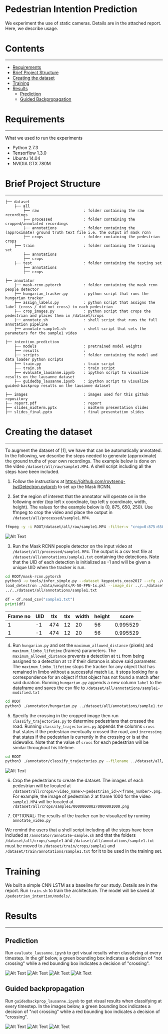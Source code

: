 # Pedestrian Intention Prediction

We experiment the use of static cameras. Details are in the attached report. Here, we describe usage.

# Contents
------------
  * [Requirements](#requirements)
  * [Brief Project Structure](#brief-project-structure)
  * [Creating the dataset](#usage)
  * [Training](#usage)
  * [Results](#results)
    * [Prediction](#long-term-prediction)
    * [Guided Backpropagation](#long-term-prediction)

# Requirements
------------
What we used to run the experiments

  * Python 2.7.3
  * Tensorflow 1.3.0
  * Ubuntu 14.04
  * NVIDIA GTX 780M

# Brief Project Structure
------------

    ├── dataset  
        ├── all
            ├── raw                    : folder containing the raw recordings  
            ├── processed              : folder containing the cropped/annotated recordings
            ├── annotations            : folder containing the (approximate) ground truth text file i.e. the output of mask rcnn
            ├── crops                  : folder containing the pedestrian crops
        ├── train                      : folder containing the training set
            ├── annotations
            ├── crops
        ├── test                       : folder containing the testing set
            ├── annotations
            ├── crops
    
    ├── annotator                      
        ├── mask-rcnn.pytorch          : folder containing the mask rcnn people detector 
        ├── hungarian_tracker.py       : python script that runs the hungarian tracker 
        ├── assign_labels.py           : python script that assigns the label (cross / did not cross) to each pedestrian
        ├── crop_images.py             : python script that crops the pedestrian and places them in /dataset/crops
        ├── annotate.sh                : shell script that runs the full annotation pipeline
        ├── annotate-sample1.sh        : shell script that sets the parameters for the sample1 video
     
    ├── intention_prediction
        ├── models                     : pretrained model weights
        ├── results                    : 
        ├── scripts                    : folder containing the model and data loader python scripts
        ├── train.py                   : train script
        ├── train.sh                   : train script
        ├── evaluate_lausanne.ipynb    : ipython script to visualize results on the lausanne dataset
        ├── guidedbp_lausanne.ipynb    : ipython script to visualize guided-backprop results on the lausanne dataset
     
    ├── images                         : images used for this github repository
    ├── report.pdf                     : report
    ├── slides_midterm.pptx            : midterm presentation slides
    ├── slides_final.pptx              : final presentation slides

# Creating the dataset
------------

To augment the dataset of [1], we have that can be automatically annotated. In the following, we describe the steps needed to generate (approximate) the ground truths of your own recordings. The example below is done on the video `/dataset/all/raw/sample1.MP4`. A shell script including all the steps have been included.

1) Follow the instructions at https://github.com/roytseng-tw/Detectron.pytorch to set up the Mask RCNN.

2)	Set the region of interest that the annotator will operate on in the following order (top left x coordinate, top left y coordinate, width, height). The values for the example below is (0, 875, 650, 250). Use ffmpeg to crop the video and place the output in `/dataset/all/processed/sample1.MP4`.

  ```bash
  ffmpeg -y -i ROOT/dataset/all/raw/sample1.MP4 -filter:v "crop=0:875:650:250" ROOT/dataset/all/processed/sample1.MP4
  ```

![Alt Text](/images/dataset/step1.png)

3)	Run the Mask RCNN people detector on the input video at `/dataset/all/processed/sample1.MP4`. The output is a csv text file at  `/dataset/all/annotations/sample1.txt` containing the detections. Note that the UID of each detection is initialized as -1 and will be given a unique UID when the tracker is run.
  
  ```bash
  cd ROOT/mask-rcnn.pytorch
  python3 -u tools/infer_simple.py --dataset keypoints_coco2017 --cfg ./configs/baselines/e2e_keypoint_rcnn_R-50-FPN_1x.yaml -
  load_detectron ./data/weights/R-50-FPN-1x.pkl --image_dir ../../dataset/all/raw/sample1.MP4 --output_dir
  ../../dataset/all/annotations/sample1.txt
  ``` 
  
  ```python
  df = df.read_csv("sample1.txt")
  print(df)
  ```
| Frame no  | UID | tlx | tlx | width | height | score |  
| ------------- | ------------- | ------------- | ------------- | ------------- | ------------- | ------------- |
| 1 | -1 | 474 | 12 | 20 | 56 | 0.995529 |
| 1 | -1 | 474 | 12 | 20 | 56 | 0.995529 |

4)	Run `hungarian.py` and set the `maximum_allowed_distance` (pixels) and `maximum_limbo_lifetime` (frames) parameters. The `maximum_allowed_distance` prevents a detection at `t1` from being assigned to a detection at `t2` if their distance is above said parameter. The `maximum_limbo_lifetime` stops the tracker for any object that has remained in limbo without a successful match i.e. it stops looking for a correspondence for an object if that object has not found a match after said duration. Running `hungarian.py` appends a new column `label` to the dataframe and saves the csv file to `/dataset/all/annotations/sample1-modified.txt`

  ```bash
  cd ROOT
  python3 ./annotator/hungarian.py ../dataset/all/annotations/sample1.txt --maximum_allowed_distance 50 --maximum_limbo_lifetime 60 
  ```

5) Specify the crossing in the cropped image then run `classify_trajectories.py` to determine pedestrians that crossed the road. Running `classify_trajectories.py` appends the columns `cross` that states if the pedestrian eventually crossed the road, and `incrossing` that states if the pedestrian is currently in the crossing or is at the sidewalks. Note that the value of `cross` for each pedestrian will be similar throughout his lifetime.

  ```bash
  cd ROOT 
  python3 ./annotator/classify_trajectories.py --filename ../dataset/all/annotations/sample1-modified.txt --tl 565 70 --tr 650 70 --br 650 300 --bl 465 300
  ```

![Alt Text](/images/dataset/step2.png)

6) Crop the pedestrians to create the dataset. The images of each pedestrian will be located at `/dataset/all/crops/<video_name>/<pedestrian_id>/<frame_number>.png`. For example, the image of pedestrian 2 at frame 1000 for the video `sample1.MP4` will be located at `/dataset/all/crops/sample1/0000000002/0000001000.png`

7) OPTIONAL: The results of the tracker can be visualized by running `annotate_video.py`

We remind the users that a shell script including all the steps have been included at `/annotator/annotate-sample.sh` and that the folders `/dataset/all/crops/sample1` and `/dataset/all/annotations/sample1.txt` must be moved to `/dataset/train/crops/sample1` and `/dataset/train/annotations/sample1.txt` for it to be used in the training set. 

# Training

We built a simple CNN LSTM as a baseline for our study. Details are in the report. Run `train.sh` to train the architecture. The model will be saved at `/pedestrian_intention/models/`. 

# Results
------------
## Prediction

Run `evaluate_lausanne.ipynb` to get visual results when classifying at every timestep. In the gif below, a green bounding box indicates a decision of "not crossing" while a red bounding box indicates a decision of "crossing".

![Alt Text](/images/prediction/Ouchy1.gif) ![Alt Text](/images/prediction/Ouchy2.gif) 
![Alt Text](/images/prediction/Riponne1.gif) ![Alt Text](/images/prediction/Riponne2.gif) 

## Guided backpropagation

Run `guidedbackprop_lausanne.ipynb` to get visual results when classifying at every timestep. In the images below, a green bounding box indicates a decision of "not crossing" while a red bounding box indicates a decision of "crossing".

![Alt Text](/images/guidedbackprop/crossing1.png) 
![Alt Text](/images/guidedbackprop/crossing2.png)
![Alt Text](/images/guidedbackprop/notcrossing1.png)
